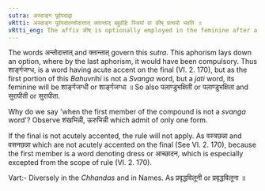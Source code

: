 ```yaml
---
sutra: अस्वाङ्ग पूर्वपदाद्वा
vRtti: अस्वाङ्ग पूर्वपदादन्तोदात्तात् क्तान्ताद् बहुव्रीहेः स्त्रियां वा ङीष् प्रत्ययो भवति ॥
vRtti_eng: The affix ङीष् is optionally employed in the feminine after a _Bahuvrihi_ compound ending in क्त, having acute accent on the final, the antecedent word not being a word denoting a part of the body.
---
```

The words अन्तोदात्तात् and क्तान्तात् govern this _sutra_. This aphorism lays down an option, where by the last aphorism, it would have been compulsory. Thus शार्ङ्गजग्ध, is a word having acute accent on the final (VI. 2. 170), but as the first portion of this _Bahuvrihi_ is not a _Svanga_ word, but a _jati_ word, its feminine will be शार्ङ्गजग्धी or शार्ङ्गजग्धा ॥ So also पलाण्डुभक्षिती or पलाण्डुभक्षिता and सुरापीती or सुरापीता.

Why do we say 'when the first member of the compound is not a _svanga_ word'? Observe शंखभिन्नी, ऊरुभिन्नी which admit of only one form.

If the final is not acutely accented, the rule will not apply. As वस्त्रछन्ना and वसनछन्ना which are not acutely accented on the final (See VI. 2. 170), because the first member is a word denoting dress or आच्छादन, which is especially excepted from the scope of rule (VI. 2. 170).

Vart:- Diversely in the _Chhandas_ and in Names. As प्रवृद्धविलूनी or प्रवृद्धविलूना ॥
